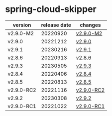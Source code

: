# spring-cloud-skipper	


|version|release date|changes|
|---|---|---|
|v2.9.0-M2|20220920|[v2.9.0-M2](./v2.9.0-M2-20220920.md)|
|v2.9.0|20221212|[v2.9.0](./v2.9.0-20221212.md)|
|v2.9.1|20230216|[v2.9.1](./v2.9.1-20230216.md)|
|v2.8.6|20220913|[v2.8.6](./v2.8.6-20220913.md)|
|v2.9.3|20230505|[v2.9.3](./v2.9.3-20230505.md)|
|v2.8.4|20220406|[v2.8.4](./v2.8.4-20220406.md)|
|v2.8.5|20220813|[v2.8.5](./v2.8.5-20220813.md)|
|v2.9.0-RC2|20221116|[v2.9.0-RC2](./v2.9.0-RC2-20221116.md)|
|v2.9.2|20230308|[v2.9.2](./v2.9.2-20230308.md)|
|v2.9.0-RC1|20221022|[v2.9.0-RC1](./v2.9.0-RC1-20221022.md)|
